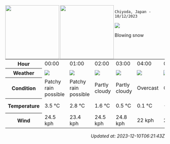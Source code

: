 <div><img align="left" height="170px" src="https://github-readme-stats.vercel.app/api?username=ryota-murakami&show_icons=true&theme=gotham" /><img align="left" height="170px" src="https://github-readme-stats.vercel.app/api/top-langs/?username=ryota-murakami&theme=gotham&layout=compact" /></div>



`Chiyoda, Japan - 10/12/2023`

<img src="https://cdn.weatherapi.com/weather/64x64/day/227.png"/>

Blowing snow


<table>
    <tr>
        <th>Hour</th>
        <td>00:00</td><td>01:00</td><td>02:00</td><td>03:00</td><td>04:00</td><td>05:00</td><td>06:00</td><td>07:00</td><td>08:00</td><td>09:00</td><td>10:00</td><td>11:00</td><td>12:00</td><td>13:00</td><td>14:00</td><td>15:00</td><td>16:00</td><td>17:00</td><td>18:00</td><td>19:00</td><td>20:00</td><td>21:00</td><td>22:00</td><td>23:00</td>
    </tr>
    <tr>
        <th>Weather</th>
        <td><img src="https://cdn.weatherapi.com/weather/64x64/night/176.png"></img></td><td><img src="https://cdn.weatherapi.com/weather/64x64/night/176.png"></img></td><td><img src="https://cdn.weatherapi.com/weather/64x64/night/116.png"></img></td><td><img src="https://cdn.weatherapi.com/weather/64x64/night/116.png"></img></td><td><img src="https://cdn.weatherapi.com/weather/64x64/night/122.png"></img></td><td><img src="https://cdn.weatherapi.com/weather/64x64/night/122.png"></img></td><td><img src="https://cdn.weatherapi.com/weather/64x64/night/116.png"></img></td><td><img src="https://cdn.weatherapi.com/weather/64x64/day/113.png"></img></td><td><img src="https://cdn.weatherapi.com/weather/64x64/day/122.png"></img></td><td><img src="https://cdn.weatherapi.com/weather/64x64/day/326.png"></img></td><td><img src="https://cdn.weatherapi.com/weather/64x64/day/227.png"></img></td><td><img src="https://cdn.weatherapi.com/weather/64x64/day/227.png"></img></td><td><img src="https://cdn.weatherapi.com/weather/64x64/day/227.png"></img></td><td><img src="https://cdn.weatherapi.com/weather/64x64/day/227.png"></img></td><td><img src="https://cdn.weatherapi.com/weather/64x64/day/227.png"></img></td><td><img src="https://cdn.weatherapi.com/weather/64x64/day/116.png"></img></td><td><img src="https://cdn.weatherapi.com/weather/64x64/night/227.png"></img></td><td><img src="https://cdn.weatherapi.com/weather/64x64/night/329.png"></img></td><td><img src="https://cdn.weatherapi.com/weather/64x64/night/179.png"></img></td><td><img src="https://cdn.weatherapi.com/weather/64x64/night/227.png"></img></td><td><img src="https://cdn.weatherapi.com/weather/64x64/night/230.png"></img></td><td><img src="https://cdn.weatherapi.com/weather/64x64/night/230.png"></img></td><td><img src="https://cdn.weatherapi.com/weather/64x64/night/230.png"></img></td><td><img src="https://cdn.weatherapi.com/weather/64x64/night/230.png"></img></td>
    </tr>
    <tr>
        <th>Condition</th>
        <td width="200px">Patchy rain possible</td><td width="200px">Patchy rain possible</td><td width="200px">Partly cloudy</td><td width="200px">Partly cloudy</td><td width="200px">Overcast</td><td width="200px">Overcast</td><td width="200px">Partly cloudy</td><td width="200px">Sunny</td><td width="200px">Overcast</td><td width="200px">Light snow</td><td width="200px">Blowing snow</td><td width="200px">Blowing snow</td><td width="200px">Blowing snow</td><td width="200px">Blowing snow</td><td width="200px">Blowing snow</td><td width="200px">Partly cloudy</td><td width="200px">Blowing snow</td><td width="200px">Patchy moderate snow</td><td width="200px">Patchy snow possible</td><td width="200px">Blowing snow</td><td width="200px">Blizzard</td><td width="200px">Blizzard</td><td width="200px">Blizzard</td><td width="200px">Blizzard</td>
    </tr>
    <tr>
        <th>Temperature</th>
        <td>3.5 °C</td><td>2.8 °C</td><td>1.6 °C</td><td>0.5 °C</td><td>0.1 °C</td><td>-0.1 °C</td><td>0.1 °C</td><td>-0.6 °C</td><td>-0.3 °C</td><td>0.7 °C</td><td>0.2 °C</td><td>-0.1 °C</td><td>-0.7 °C</td><td>-1 °C</td><td>-2 °C</td><td>-1 °C</td><td>-2.9 °C</td><td>-3.7 °C</td><td>-4 °C</td><td>-4.1 °C</td><td>-4.2 °C</td><td>-4 °C</td><td>-4.1 °C</td><td>-4 °C</td>
    </tr>
    <tr>
        <th>Wind</th>
        <td>24.5 kph</td><td>23.4 kph</td><td>24.5 kph</td><td>24.8 kph</td><td>22 kph</td><td>24.8 kph</td><td>26.3 kph</td><td>24.1 kph</td><td>22.3 kph</td><td>24.8 kph</td><td>28.1 kph</td><td>28.4 kph</td><td>30.2 kph</td><td>29.2 kph</td><td>30.2 kph</td><td>46.1 kph</td><td>34.9 kph</td><td>36.4 kph</td><td>38.5 kph</td><td>33.5 kph</td><td>31.3 kph</td><td>32 kph</td><td>29.9 kph</td><td>31.3 kph</td>
    </tr>
</table>


<div align="right">

*Updated at: 2023-12-10T06:21:43Z*

</div>

